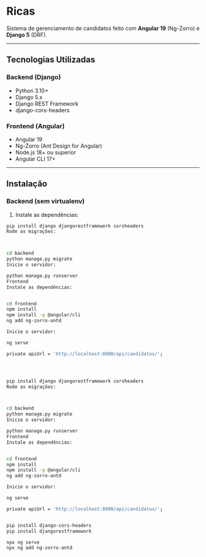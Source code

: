 # Ricas 

Sistema de gerenciamento de candidatos feito com **Angular 19** (Ng-Zorro) e **Django 5** (DRF).

---

##  Tecnologias Utilizadas

###  Backend (Django)

- Python 3.10+
- Django 5.x
- Django REST Framework
- django-cors-headers

###  Frontend (Angular)

- Angular 19
- Ng-Zorro (Ant Design for Angular)
- Node.js 18+ ou superior
- Angular CLI 17+

---

##  Instalação

###  Backend (sem virtualenv)

1. Instale as dependências:

```bash
pip install django djangorestframework corsheaders
Rode as migrações:



cd backend
python manage.py migrate
Inicie o servidor:

python manage.py runserver
Frontend
Instale as dependências:


cd frontend
npm install
npm install -g @angular/cli
ng add ng-zorro-antd

Inicie o servidor:

ng serve

private apiUrl = 'http://localhost:8000/api/candidatos/';




pip install django djangorestframework corsheaders
Rode as migrações:



cd backend
python manage.py migrate
Inicie o servidor:

python manage.py runserver
Frontend
Instale as dependências:


cd frontend
npm install
npm install -g @angular/cli
ng add ng-zorro-antd

Inicie o servidor:

ng serve

private apiUrl = 'http://localhost:8000/api/candidatos/';


pip install django-cors-headers
pip install djangorestframework

npx ng serve
npx ng add ng-zorro-antd




